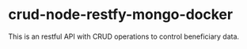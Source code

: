 # crud-node-restfy-mongo-docker

This is an restful API with CRUD operations to control beneficiary data.
